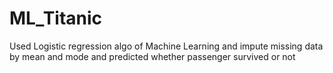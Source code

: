 # ML_Titanic
Used Logistic regression algo of Machine Learning and impute missing data by mean and mode and predicted whether passenger survived or not
